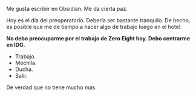 Me gusta escribir en Obsidian. Me da cierta paz.

Hoy es el día del preoperatorio. Debería ser bastante tranquilo. De hecho, es posible que me de tiempo a hacer algo de trabajo luego en el hotel.

**No debo preocuparme por el trabajo de Zero Eight hoy. Debo centrarme en IDG.**

- Trabajo.
- Mochila.
- Ducha.
- Salir.

De verdad que no tiene mucho más.